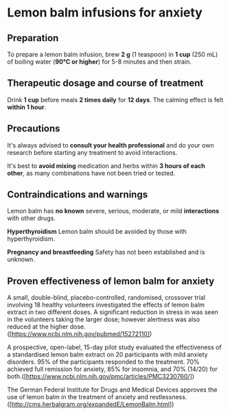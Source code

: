 # Lemon balm infusions for anxiety

## Preparation

To prepare a lemon balm infusion, brew **2 g** (1 teaspoon) in **1 cup** (250 mL) of boiling water (**90°C or higher**) for 5-8 minutes and then strain.

## Therapeutic dosage and course of treatment

Drink **1 cup** before meals **2 times daily** for **12 days**. The calming effect is felt **within 1 hour**.

## Precautions

It's always advised to **consult your health professional** and do your own research before starting any treatment to avoid interactions.

It's best to **avoid mixing** medication and herbs within **3 hours of each other**, as many combinations have not been tried or tested.

## Contraindications and warnings

Lemon balm has **no known** severe, serious, moderate, or mild **interactions** with other drugs.

**Hyperthyroidism** Lemon balm should be avoided by those with hyperthyroidism.

**Pregnancy and breastfeeding** Safety has not been established and is unknown.

## Proven effectiveness of lemon balm for anxiety
A small, double-blind, placebo-controlled, randomised, crossover trial involving 18 healthy volunteers investigated the effects of lemon balm extract in two different doses. A significant reduction in stress in was seen in the volunteers taking the larger dose; however alertness was also reduced at the higher dose. ([https://www.ncbi.nlm.nih.gov/pubmed/15272110])

A prospective, open-label, 15-day pilot study evaluated the effectiveness of a standardised lemon balm extract on 20 participants with mild anxiety disorders. 95% of the participants responded to the treatment. 70% achieved full remission for anxiety, 85% for insomnia, and 70% (14/20) for both.([https://www.ncbi.nlm.nih.gov/pmc/articles/PMC3230760/])

The German Federal Institute for Drugs and Medical Devices approves the use of lemon balm in the treatment of anxiety and restlessness. ([http://cms.herbalgram.org/expandedE/LemonBalm.html])


